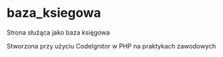 # baza_ksiegowa
Strona służąca jako baza księgowa

Stworzona przy użyciu CodeIgnitor w PHP na praktykach zawodowych
